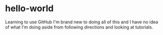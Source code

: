 # hello-world
Learning to use GitHub
I'm brand new to doing all of this and I have no idea of what I'm doing aside from following directions and looking at tutorials. 
